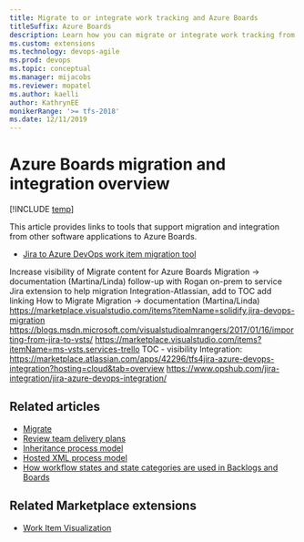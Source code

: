 ```yaml
---
title: Migrate to or integrate work tracking and Azure Boards
titleSuffix: Azure Boards
description: Learn how you can migrate or integrate work tracking from other software applications to Azure Boards 
ms.custom: extensions
ms.technology: devops-agile
ms.prod: devops
ms.topic: conceptual
ms.manager: mijacobs
ms.reviewer: mopatel
ms.author: kaelli
author: KathrynEE
monikerRange: '>= tfs-2018'
ms.date: 12/11/2019
---
```


# Azure Boards migration and integration overview

[!INCLUDE [temp](../_shared/version-vsts-tfs-2018.md)]

This article provides links to tools that support migration and integration from other software applications to Azure Boards.  


- [Jira to Azure DevOps work item migration tool](https://marketplace.visualstudio.com/items?itemName=solidify.jira-devops-migration) 


Increase visibility of Migrate content for Azure Boards
Migration -> documentation (Martina/Linda) follow-up with Rogan on-prem to service
 Jira extension to help migration
Integration-Atlassian,
add to TOC 
add linking 
How to Migrate 
Migration -> documentation (Martina/Linda)
https://marketplace.visualstudio.com/items?itemName=solidify.jira-devops-migration
https://blogs.msdn.microsoft.com/visualstudioalmrangers/2017/01/16/importing-from-jira-to-vsts/
https://marketplace.visualstudio.com/items?itemName=ms-vsts.services-trello
TOC - visibility 
Integration: 
https://marketplace.atlassian.com/apps/42296/tfs4jira-azure-devops-integration?hosting=cloud&tab=overview
https://www.opshub.com/jira-integration/jira-azure-devops-integration/


 

## Related articles

- [Migrate](..//work-items/guidance/work-item-field.md)
- [Review team delivery plans](../plans/review-team-plans.md)
- [Inheritance process model](../../organizations/settings/work/inheritance-process-model.md)
- [Hosted XML process model](../../organizations/settings/work/hosted-xml-process-model.md)
- [How workflow states and state categories are used in Backlogs and Boards](../work-items/workflow-and-state-categories.md)


## Related Marketplace extensions

- [Work Item Visualization](https://marketplace.visualstudio.com/items?itemName=ms-devlabs.WorkItemVisualization) 

 